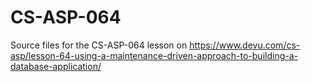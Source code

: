# CS-ASP-064
Source files for the CS-ASP-064 lesson on https://www.devu.com/cs-asp/lesson-64-using-a-maintenance-driven-approach-to-building-a-database-application/

